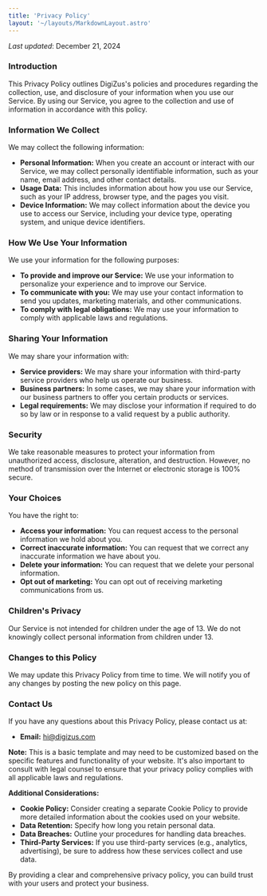 ```yaml
---
title: 'Privacy Policy'
layout: '~/layouts/MarkdownLayout.astro'
---
```


_Last updated_: December 21, 2024

### Introduction

This Privacy Policy outlines DigiZus's policies and procedures regarding the collection, use, and disclosure of your information when you use our Service. By using our Service, you agree to the collection and use of information in accordance with this policy.

### Information We Collect

We may collect the following information:

* **Personal Information:** When you create an account or interact with our Service, we may collect personally identifiable information, such as your name, email address, and other contact details.
* **Usage Data:** This includes information about how you use our Service, such as your IP address, browser type, and the pages you visit.
* **Device Information:** We may collect information about the device you use to access our Service, including your device type, operating system, and unique device identifiers.

### How We Use Your Information

We use your information for the following purposes:

* **To provide and improve our Service:** We use your information to personalize your experience and to improve our Service.
* **To communicate with you:** We may use your contact information to send you updates, marketing materials, and other communications.
* **To comply with legal obligations:** We may use your information to comply with applicable laws and regulations.

### Sharing Your Information

We may share your information with:

* **Service providers:** We may share your information with third-party service providers who help us operate our business.
* **Business partners:** In some cases, we may share your information with our business partners to offer you certain products or services.
* **Legal requirements:** We may disclose your information if required to do so by law or in response to a valid request by a public authority.

### Security

We take reasonable measures to protect your information from unauthorized access, disclosure, alteration, and destruction. However, no method of transmission over the Internet or electronic storage is 100% secure.

### Your Choices

You have the right to:

* **Access your information:** You can request access to the personal information we hold about you.
* **Correct inaccurate information:** You can request that we correct any inaccurate information we have about you.
* **Delete your information:** You can request that we delete your personal information.
* **Opt out of marketing:** You can opt out of receiving marketing communications from us.

### Children's Privacy

Our Service is not intended for children under the age of 13. We do not knowingly collect personal information from children under 13.

### Changes to this Policy

We may update this Privacy Policy from time to time. We will notify you of any changes by posting the new policy on this page.

### Contact Us

If you have any questions about this Privacy Policy, please contact us at:

* **Email:** hi@digizus.com

**Note:** This is a basic template and may need to be customized based on the specific features and functionality of your website. It's also important to consult with legal counsel to ensure that your privacy policy complies with all applicable laws and regulations.

**Additional Considerations:**

* **Cookie Policy:** Consider creating a separate Cookie Policy to provide more detailed information about the cookies used on your website.
* **Data Retention:** Specify how long you retain personal data.
* **Data Breaches:** Outline your procedures for handling data breaches.
* **Third-Party Services:** If you use third-party services (e.g., analytics, advertising), be sure to address how these services collect and use data.

By providing a clear and comprehensive privacy policy, you can build trust with your users and protect your business.